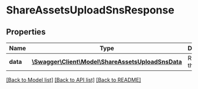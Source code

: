 # ShareAssetsUploadSnsResponse

## Properties
Name | Type | Description | Notes
------------ | ------------- | ------------- | -------------
**data** | [**\Swagger\Client\Model\ShareAssetsUploadSnsData**](ShareAssetsUploadSnsData.md) | Results of the process | 

[[Back to Model list]](../README.md#documentation-for-models) [[Back to API list]](../README.md#documentation-for-api-endpoints) [[Back to README]](../README.md)


